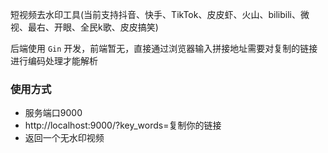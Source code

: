 短视频去水印工具(当前支持抖音、快手、TikTok、皮皮虾、火山、bilibili、微视、最右、开眼、全民k歌、皮皮搞笑)

后端使用 `Gin` 开发，前端暂无，直接通过浏览器输入拼接地址需要对复制的链接进行编码处理才能解析 


### 使用方式

- 服务端口9000
- http://localhost:9000/?key_words=复制你的链接
- 返回一个无水印视频